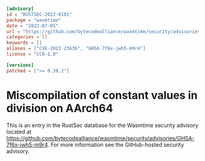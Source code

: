 ```toml
[advisory]
id = "RUSTSEC-2022-0101"
package = "wasmtime"
date = "2022-07-05"
url = "https://github.com/bytecodealliance/wasmtime/security/advisories/GHSA-7f6x-jwh5-m9r4"
categories = []
keywords = []
aliases = ["CVE-2022-23636", "GHSA-7f6x-jwh5-m9r4"]
license = "CC0-1.0"

[versions]
patched = [">= 0.38.2"]
```

# Miscompilation of constant values in division on AArch64

This is an entry in the RustSec database for the Wasmtime security advisory
located at
https://github.com/bytecodealliance/wasmtime/security/advisories/GHSA-7f6x-jwh5-m9r4.
For more information see the GitHub-hosted security advisory.
